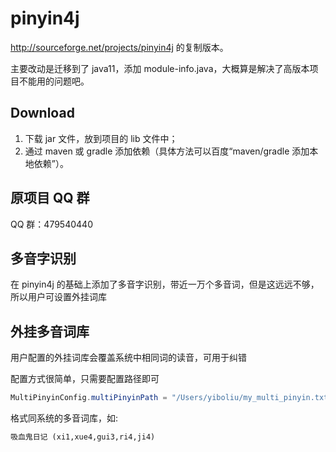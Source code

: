 # pinyin4j

<http://sourceforge.net/projects/pinyin4j> 的复制版本。

主要改动是迁移到了 java11，添加 module-info.java，大概算是解决了高版本项目不能用的问题吧。

## Download

1. 下载 jar 文件，放到项目的 lib 文件中；
2. 通过 maven 或 gradle 添加依赖（具体方法可以百度“maven/gradle 添加本地依赖”）。

## 原项目 QQ 群

QQ 群：479540440

## 多音字识别

在 pinyin4j 的基础上添加了多音字识别，带近一万个多音词，但是这远远不够，所以用户可设置外挂词库

## 外挂多音词库

用户配置的外挂词库会覆盖系统中相同词的读音，可用于纠错

配置方式很简单，只需要配置路径即可

```java
MultiPinyinConfig.multiPinyinPath = "/Users/yiboliu/my_multi_pinyin.txt";
```

格式同系统的多音词库，如:

```txt
吸血鬼日记 (xi1,xue4,gui3,ri4,ji4)
```
